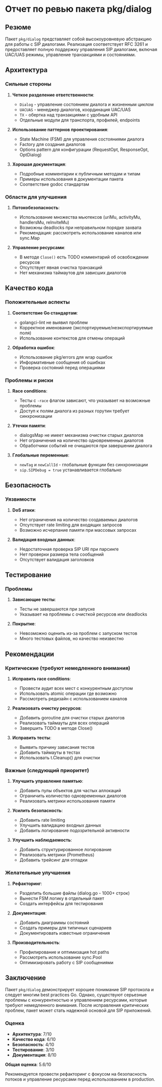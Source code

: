 # Отчет по ревью пакета pkg/dialog

## Резюме

Пакет `pkg/dialog` представляет собой высокоуровневую абстракцию для работы с SIP диалогами. Реализация соответствует RFC 3261 и предоставляет полную поддержку управления SIP диалогами, включая UAC/UAS режимы, управление транзакциями и состояниями.

## Архитектура

### Сильные стороны

1. **Четкое разделение ответственности**:
   - `Dialog` - управление состоянием диалога и жизненным циклом
   - `UACUAS` - менеджер диалогов, координация UAC/UAS
   - `TX` - обертка над транзакциями с удобным API
   - Отдельные модули для транспорта, профилей, endpoints

2. **Использование паттернов проектирования**:
   - State Machine (FSM) для управления состояниями диалога
   - Factory для создания диалогов
   - Options pattern для конфигурации (RequestOpt, ResponseOpt, OptDialog)

3. **Хорошая документация**:
   - Подробные комментарии к публичным методам и типам
   - Примеры использования в документации пакета
   - Соответствие godoc стандартам

### Области для улучшения

1. **Потокобезопасность**:
   - Использование множества мьютексов (uriMu, activityMu, handlersMu, reInviteMu)
   - Возможны deadlocks при неправильном порядке захвата
   - Рекомендация: рассмотреть использование каналов или sync.Map

2. **Управление ресурсами**:
   - В методе `Close()` есть TODO комментарий об освобождении ресурсов
   - Отсутствует явная очистка транзакций
   - Нет механизма таймаутов для зависших диалогов

## Качество кода

### Положительные аспекты

1. **Соответствие Go стандартам**:
   - golangci-lint не выявил проблем
   - Корректное именование (экспортируемые/неэкспортируемые поля)
   - Использование контекстов для отмены операций

2. **Обработка ошибок**:
   - Использование pkg/errors для wrap ошибок
   - Информативные сообщения об ошибках
   - Проверка состояний перед операциями

### Проблемы и риски

1. **Race conditions**:
   - Тесты с `-race` флагом зависают, что указывает на возможные проблемы
   - Доступ к полям диалога из разных горутин требует синхронизации

2. **Утечки памяти**:
   - dialogsMap не имеет механизма очистки старых диалогов
   - Нет ограничения на количество одновременных диалогов
   - Обработчики событий не очищаются при завершении диалога

3. **Глобальные переменные**:
   - `newTag` и `newCallId` - глобальные функции без синхронизации
   - `sip.SIPDebug = true` устанавливается глобально

## Безопасность

### Уязвимости

1. **DoS атаки**:
   - Нет ограничения на количество создаваемых диалогов
   - Отсутствует rate limiting для входящих запросов
   - Возможно исчерпание памяти при массовых запросах

2. **Валидация входных данных**:
   - Недостаточная проверка SIP URI при парсинге
   - Нет проверки размера тела сообщений
   - Отсутствует валидация заголовков

## Тестирование

### Проблемы

1. **Зависающие тесты**:
   - Тесты не завершаются при запуске
   - Указывает на проблемы с очисткой ресурсов или deadlocks

2. **Покрытие**:
   - Невозможно оценить из-за проблем с запуском тестов
   - Много тестовых файлов, но качество неизвестно

## Рекомендации

### Критические (требуют немедленного внимания)

1. **Исправить race conditions**:
   - Провести аудит всех мест с конкурентным доступом
   - Использовать atomic операции где возможно
   - Рассмотреть редизайн с использованием каналов

2. **Реализовать очистку ресурсов**:
   - Добавить goroutine для очистки старых диалогов
   - Реализовать таймауты для всех операций
   - Завершить TODO в методе Close()

3. **Исправить тесты**:
   - Выявить причину зависания тестов
   - Добавить таймауты в тестах
   - Использовать t.Cleanup() для очистки

### Важные (следующий приоритет)

1. **Улучшить управление памятью**:
   - Добавить пулы объектов для частых аллокаций
   - Ограничить количество одновременных диалогов
   - Реализовать метрики использования памяти

2. **Усилить безопасность**:
   - Добавить rate limiting
   - Улучшить валидацию входных данных
   - Добавить логирование подозрительной активности

3. **Улучшить наблюдаемость**:
   - Добавить структурированное логирование
   - Реализовать метрики (Prometheus)
   - Добавить трейсинг для отладки

### Желательные улучшения

1. **Рефакторинг**:
   - Разделить большие файлы (dialog.go - 1000+ строк)
   - Вынести FSM логику в отдельный пакет
   - Создать интерфейсы для тестирования

2. **Документация**:
   - Добавить диаграммы состояний
   - Создать примеры для типичных сценариев
   - Документировать известные ограничения

3. **Производительность**:
   - Профилирование и оптимизация hot paths
   - Рассмотреть использование sync.Pool
   - Оптимизировать работу с SIP сообщениями

## Заключение

Пакет `pkg/dialog` демонстрирует хорошее понимание SIP протокола и следует многим best practices Go. Однако, существуют серьезные проблемы с конкурентностью и управлением ресурсами, которые требуют немедленного внимания. После исправления критических проблем, пакет может стать надежной основой для SIP приложений.

### Оценка

- **Архитектура**: 7/10
- **Качество кода**: 6/10
- **Безопасность**: 4/10
- **Тестирование**: 3/10
- **Документация**: 8/10

**Общая оценка**: 5.6/10

Рекомендуется провести рефакторинг с фокусом на безопасность потоков и управление ресурсами перед использованием в production.